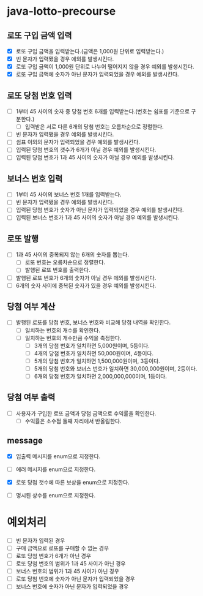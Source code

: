 # java-lotto-precourse


## 로또 구입 금액 입력
- [x] 로또 구입 금액을 입력받는다.(금액은 1,000원 단위로 입력받는다.)
- [x] 빈 문자가 입력됐을 경우 에외를 발생시킨다.
- [x] 로또 구입 금액이 1,000원 단위로 나누어 떨어지지 않을 경우 예외를 발생시킨다.
- [x] 로또 구입 금액에 숫자가 아닌 문자가 입력되었을 경우 예외를 발생시킨다.

## 로또 당첨 번호 입력
- [ ] 1부터 45 사이의 숫자 중 당첨 번호 6개를 입력받는다.(번호는 쉼표를 기준으로 구분한다.)
  - [ ] 입력받은 서로 다른 6개의 당첨 번호는 오름차순으로 정렬한다.
- [ ] 빈 문자가 입력됐을 경우 예외를 발생시킨다.
- [ ] 쉼표 이외의 문자가 입력되었을 경우 예외를 발생시킨다.
- [ ] 입력된 당첨 번호의 갯수가 6개가 아닐 경우 예외를 발생시킨다.
- [ ] 입력된 당첨 번호가 1과 45 사이의 숫자가 아닐 경우 예외를 발생시킨다.

## 보너스 번호 입력
- [ ] 1부터 45 사이의 보너스 번호 1개를 입력받는다.
- [ ] 빈 문자가 입력됐을 경우 예외를 발생시킨다.
- [ ] 입력된 당첨 번호가 숫자가 아닌 문자가 입력되었을 경우 예외를 발생시킨다.
- [ ] 입력된 보너스 번호가 1과 45 사이의 숫자가 아닐 경우 예외를 발생시킨다.

## 로또 발행
- [ ] 1과 45 사이의 중복되지 않는 6개의 숫자를 뽑는다.
  - [ ] 로또 번호는 오름차순으로 정렬한다.
  - [ ] 발행된 로또 번호를 출력한다.
- [ ] 발행된 로또 번호가 6개의 숫자가 아닐 경우 에외를 발생시킨다.
- [ ] 6개의 숫자 사이에 중복된 숫자가 있을 경우 예외를 발생시킨다.

## 당첨 여부 계산
- [ ] 발행된 로또를 당첨 번호, 보너스 번호와 비교해 당첨 내역을 확인한다.
  - [ ] 일치하는 번호의 개수를 확인한다.
  - [ ] 일치하는 번호의 개수만큼 수익을 측정한다.
    - [ ] 3개의 당첨 번호가 일치하면 5,000원이며, 5등이다.
    - [ ] 4개의 당첨 번호가 일치하면 50,000원이며, 4등이다.
    - [ ] 5개의 당첨 번호가 일치하면 1,500,000원이며, 3등이다.
    - [ ] 5개의 당첨 번호와 보너스 번호가 일치하면 30,000,000원이며, 2등이다.
    - [ ] 6개의 당첨 번호가 일치하면 2,000,000,000이며, 1등이다.

## 당첨 여부 출력
- [ ] 사용자가 구입한 로또 금액과 당첨 금액으로 수익률을 확인한다.
  - [ ] 수익률은 소수점 둘째 자리에서 반올림한다.

## message
- [x] 입출력 메시지를 enum으로 지정한다.
- [ ] 에러 메시지를 enum으로 지정한다.
- [x] 로또 당첨 갯수에 따른 보상을 enum으로 지정한다.
- [ ] 명시된 상수를 enum으로 지정한다.


# 예외처리

- [ ] 빈 문자가 입력된 경우
- [ ] 구매 금액으로 로또를 구매할 수 없는 경우
- [ ] 로또 당첨 번호가 6개가 아닌 경우
- [ ] 로또 당첨 번호의 범위가 1과 45 사이가 아닌 경우
- [ ] 보너스 번호의 범위가 1과 45 사이가 아닌 경우
- [ ] 로또 당첨 번호에 숫자가 아닌 문자가 입력되었을 경우
- [ ] 보너스 번호에 숫자가 아닌 문자가 입력되었을 경우

